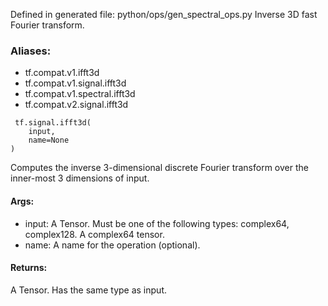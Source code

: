Defined in generated file: python/ops/gen_spectral_ops.py
Inverse 3D fast Fourier transform.
### Aliases:
- tf.compat.v1.ifft3d
- tf.compat.v1.signal.ifft3d
- tf.compat.v1.spectral.ifft3d
- tf.compat.v2.signal.ifft3d

```
 tf.signal.ifft3d(
    input,
    name=None
)
```
Computes the inverse 3-dimensional discrete Fourier transform over the inner-most 3 dimensions of input.
#### Args:
- input: A Tensor. Must be one of the following types: complex64, complex128. A complex64 tensor.
- name: A name for the operation (optional).
#### Returns:
A Tensor. Has the same type as input.
